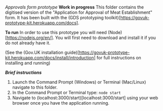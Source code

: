 *Approvals form prototype*
__Work in progress__
This folder contains the digitised version of the "Application for Approval of Meat Establishment" form. It has been built with the (GDS prototyping toolkit)[https://govuk-prototype-kit.herokuapp.com/docs].

**To run**
In order to use this prototype you will need (Node)[https://nodejs.org/en/]. You will first need to download and install it if you do not already have it.

(See the (Gov.UK installation guide)[https://govuk-prototype-kit.herokuapp.com/docs/install/introduction] for full instructions on installing and running)

***Brief instructions***
1. Launch the Command Prompt (Windows) or Terminal (Mac/Linux) navigate to this folder.
2. In the Command Prompt or Terminal type:
`node start`
3. Navigate to (localhost:3000/start)[localhost:3000/start] using your web browser once you have the application running.